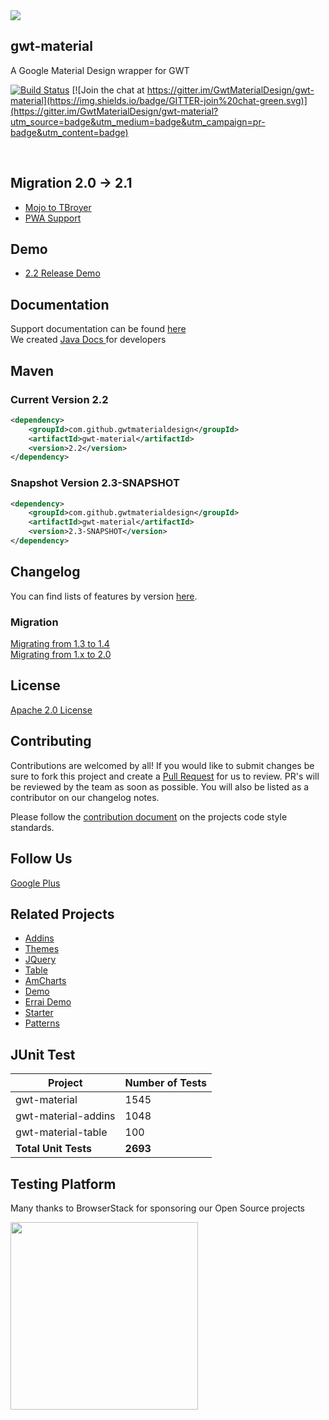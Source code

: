 <img src="https://avatars2.githubusercontent.com/u/11755403?s=100&v=4" />
<h2>gwt-material</h2>
<p>A Google Material Design wrapper for GWT</p>

[![Build Status](https://travis-ci.org/GwtMaterialDesign/gwt-material.svg?branch=master)](https://travis-ci.org/GwtMaterialDesign/gwt-material) [![Join the chat at https://gitter.im/GwtMaterialDesign/gwt-material](https://img.shields.io/badge/GITTER-join%20chat-green.svg)](https://gitter.im/GwtMaterialDesign/gwt-material?utm_source=badge&utm_medium=badge&utm_campaign=pr-badge&utm_content=badge)

<br/>

## Migration 2.0 -> 2.1
- [Mojo to TBroyer](https://github.com/GwtMaterialDesign/gwt-material/wiki/Migrating-from-Mojo-GWT-Maven-Plugin-to-TBroyer)
- [PWA Support](https://github.com/GwtMaterialDesign/gwt-material/wiki/PWA-:-Service-Worker-Automation)

## Demo
* [2.2 Release Demo](https://gwtmaterialdesign.github.io/gmd-core-demo/)

## Documentation
Support documentation can be found [here](https://github.com/GwtMaterialDesign/gwt-material/wiki) <br/>
We created <a href="http://gwtmaterialdesign.github.io/gwt-material-demo/apidocs" > Java Docs </a> for developers


## Maven
### Current Version 2.2
```xml
<dependency>
    <groupId>com.github.gwtmaterialdesign</groupId>
    <artifactId>gwt-material</artifactId>
    <version>2.2</version>
</dependency>
```
### Snapshot Version 2.3-SNAPSHOT
```xml
<dependency>
    <groupId>com.github.gwtmaterialdesign</groupId>
    <artifactId>gwt-material</artifactId>
    <version>2.3-SNAPSHOT</version>
</dependency>
```

## Changelog
You can find lists of features by version <a href="https://github.com/GwtMaterialDesign/gwt-material/wiki/Changelog">here</a>.

### Migration
[Migrating from 1.3 to 1.4](https://github.com/GwtMaterialDesign/gwt-material/wiki/Migrating-from-1.3-to-1.4) <br/>
[Migrating from 1.x to 2.0](https://github.com/GwtMaterialDesign/gwt-material/wiki/2.0-API-Changes)

## License
[Apache 2.0 License](https://github.com/GwtMaterialDesign/gwt-material/blob/master/LICENSE)

## Contributing
Contributions are welcomed by all! If you would like to submit changes be sure to fork this project and create a [Pull Request](https://yangsu.github.io/pull-request-tutorial/) for us to review. PR's will be reviewed by the team as soon as possible. You will also be listed as a contributor on our changelog notes.

Please follow the [contribution document](https://github.com/GwtMaterialDesign/gwt-material/wiki/Contributing) on the projects code style standards.

## Follow Us
<a href="https://plus.google.com/u/0/communities/108005250093449814286"> Google Plus</a>

## Related Projects
<ul>
 <li><a href="https://github.com/GwtMaterialDesign/gwt-material-addins" >Addins</a></li>
 <li><a href="https://github.com/GwtMaterialDesign/gwt-material-themes" >Themes</a></li>
 <li><a href="https://github.com/GwtMaterialDesign/gwt-material-jquery" >JQuery</a></li>
 <li><a href="https://github.com/GwtMaterialDesign/gwt-material-table" >Table</a></li>
 <li><a href="https://github.com/GwtMaterialDesign/gwt-material-amcharts" >AmCharts</a></li>
 <li><a href="https://github.com/GwtMaterialDesign/gwt-material-demo" >Demo</a></li>
 <li><a href="https://github.com/GwtMaterialDesign/gwt-material-demo-errai" >Errai Demo</a></li>
 <li><a href="https://github.com/GwtMaterialDesign/gwt-material-template" >Starter</a></li>
 <li><a href="https://github.com/GwtMaterialDesign/gwt-material-patterns" >Patterns</a></li>
</ul>

## JUnit Test

| Project | Number of Tests |
| --- | --- | 
| gwt-material | 1545 |
| gwt-material-addins | 1048 |
| gwt-material-table | 100 |
| **Total Unit Tests** | **2693** |

## Testing Platform
<p>Many thanks to BrowserStack for sponsoring our Open Source projects</p>
<a href="https://www.browserstack.com/" target="_blank">
<img width="300px" src="https://www.browserstack.com/images/layout/browserstack-logo-600x315.png"/>
</a>
